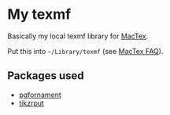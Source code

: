 # My texmf

Basically my local texmf library for [MacTex](http://www.tug.org/mactex).

Put this into `~/Library/texmf` (see [MacTex FAQ](http://www.tug.org/mactex/faq/index.html#qm05)).

## Packages used

* [pgfornament](http://altermundus.com/pages/tkz/ornament/)
* [tikzrput](http://altermundus.com/pages/tkz/tikzrput/)